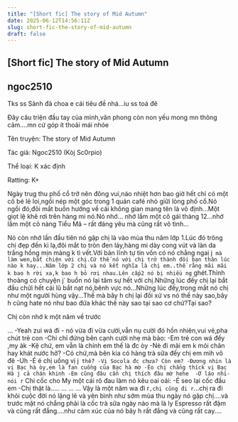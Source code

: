 ```yaml
---
title: "[Short fic] The story of Mid Autumn"
date: 2025-06-12T14:56:11Z
slug: short-fic-the-story-of-mid-autumn
draft: false
---
```


## [Short fic] The story of Mid Autumn

## ngoc2510

Tks ss Sảnh đã choa e cái tiêu đề nhá...iu ss toá đê 
 
Đây câu triện đầu tay của mình,văn phong còn non yếu mong mn thông cảm....mn cứ góp ít thoải mái nhóe 
 
Tên truyện: The story of Mid Autumn
 
 Tác giả: Ngoc2510 (Kòj Sc0rpio)
 
 Thể loại: K xác định
 
 Ratting: K+
 
Ngày trug thu phố cổ trở nên đông vui,náo nhiệt hơn bao giờ hết chỉ có một cô bé lẻ loi,ngồi nép một góc trong 1 quán café nhỏ giữi lòng phố cổ.Nó ngồi đó,đôi mắt buồn hướng về cái không gian mang tên là vô định…Một giọt lệ khẽ rơi trên hàng mi nó.Nó nhớ… nhớ lắm một cô gái tháng 12…nhớ lắm một cô nàng Tiểu Mã – rất đáng yêu mà cũng rất vô tình…
 
Nó còn nhớ lần đầu tiên nó gặp chị là vào mùa thu năm lớp 1.Lúc đó trông chị đẹp đến kì lạ,đôi mắt to tròn đen láy,hàng mi dày cong vút và làn da trắng hồng mịn màng k tì vết.Với bản lĩnh tự tin vốn có nó chẳng ngaị j` mà làm wen,bắt chiện với chị.Cứ thế nó với chị trở thành đôi bạn thân lúc nào k hay...Năm lớp 2 chị và nó kết nghĩa là chị em..thề rằng mãi mãi k bao h rời xa,k bao h bỏ rơi nhau.Lên cấp2 nó bị nhiều ng` ghét.Thỉnh thoảng có chuyện j` buồn nó lại tâm sự hết với chị.Những lúc đếy chị lại bắt đầu chửi hết cái lũ bắt nạt nó,bênh vực nó...Những lúc đếy,trong mắt nó chị như một người hùng vậy...Thế mà bây h chị lại đối xử vs nó thế này sao,bây h cũng hate nó như bao đứa khác thế này sao tại sao cơ chứ?Tại sao?

Chị còn nhớ k một năm về trước 
 
 ...
-Yeah zui wá đi - nó vừa đi vừa cười,vẫn nụ cười đó hồn nhiên,vui vẻ,pha chút trẻ con
-Chi chỉ đứng bên cạnh cười nhẹ mà bảo:
-Em trẻ con wá đếy ,my àk
-Kệ chứ, em vẫn là chính em thế là đc òy
-Nè đi mãi em k mỏi chân hay khát nước hở?
-Có chứ,mà bên kia có hàng trà sữa đếy chị em mìh vô đê
-Uh
-É é chị uống vị j` thế?
-Vị Socola đc chưa? Còn em?
-Đương nhin là vị Bạc hà òy,em là fan cuồng của Bạc hà mờ
-Èo chị chẳng thíck vị Bạc Hà j cả chán khinh
-Em cũng đâu cần chị thích đâu mờ hehe 
-Ơ láo nhỉ-nói r` Chi cốc cho My một cái rõ đau làm nó kêu oai oái:
-É seo lại cốc đầu em
-Chị thật là.....
...
...
...
Vậy là một năm wa đi r`,chị cũng đi r`...chị ra đi khỏi cuộc đời nó lặng lẽ và yên bình như sớm mùa thu ngày nó gặp chị....và trước mặt nó chẳng phải là cốc trà sữa ngày nào mà là ly Espresso rất đậm và cũng rất đắng….như cảm xúc của nó bây h rất đắng và cũng rất cay....